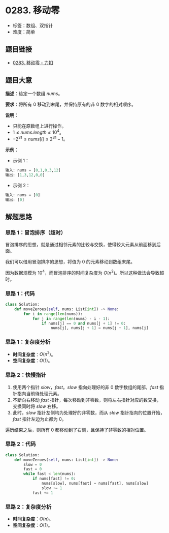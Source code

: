 # 0283. 移动零

- 标签：数组、双指针
- 难度：简单

## 题目链接

- [0283. 移动零 - 力扣](https://leetcode.cn/problems/move-zeroes/)

## 题目大意

**描述**：给定一个数组 $nums$。

**要求**：将所有 $0$ 移动到末尾，并保持原有的非 $0$ 数字的相对顺序。

**说明**：

- 只能在原数组上进行操作。
- $1 \le nums.length \le 10^4$。
- $-2^{31} \le nums[i] \le 2^{31} - 1$。

**示例**：

- 示例 1：

```python
输入: nums = [0,1,0,3,12]
输出: [1,3,12,0,0]
```

- 示例 2：

```python
输入: nums = [0]
输出: [0]
```

## 解题思路

### 思路 1：冒泡排序（超时）

冒泡排序的思想，就是通过相邻元素的比较与交换，使得较大元素从前面移到后面。

我们可以借用冒泡排序的思想，将值为 $0$ 的元素移动到数组末尾。

因为数据规模为 $10^4$，而冒泡排序的时间复杂度为 $O(n^2)$。所以这种做法会导致超时。

### 思路 1：代码

```python
class Solution:
    def moveZeroes(self, nums: List[int]) -> None:
        for i in range(len(nums)):
            for j in range(len(nums) - i - 1):
                if nums[j] == 0 and nums[j + 1] != 0:
                    nums[j], nums[j + 1] = nums[j + 1], nums[j]
```

### 思路 1：复杂度分析

- **时间复杂度**：$O(n^2)$。
- **空间复杂度**：$O(1)$。

### 思路 2：快慢指针

1. 使用两个指针 $slow$，$fast$。$slow$ 指向处理好的非 $0$ 数字数组的尾部，$fast$ 指针指向当前待处理元素。
2. 不断向右移动 $fast$ 指针，每次移动到非零数，则将左右指针对应的数交换，交换同时将 $slow$ 右移。
3. 此时，$slow$ 指针左侧均为处理好的非零数，而从 $slow$ 指针指向的位置开始， $fast$ 指针左边为止都为 $0$。

遍历结束之后，则所有 $0$ 都移动到了右侧，且保持了非零数的相对位置。

### 思路 2：代码

```python
class Solution:
    def moveZeroes(self, nums: List[int]) -> None:
        slow = 0
        fast = 0
        while fast < len(nums):
            if nums[fast] != 0:
                nums[slow], nums[fast] = nums[fast], nums[slow]
                slow += 1
            fast += 1
```

### 思路 2：复杂度分析

- **时间复杂度**：$O(n)$。
- **空间复杂度**：$O(1)$。

